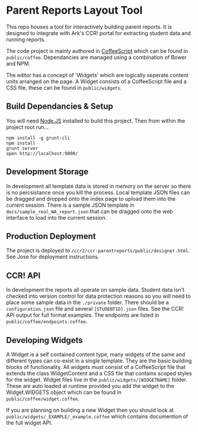 Parent Reports Layout Tool
==========================

This repo houses a tool for interactively building parent reports. It is designed to integrate with Ark's CCR! portal for extracting student data and running reports.

The code project is mainly authored in [CoffeeScript](http://coffeescript.org) which can be found in `public/coffee`. Dependancies are managed using a combination of Bower and NPM.

The editor has a concept of 'Widgets' which are logically seperate content units arranged on the page. A Widget consists of a CoffeeScript file and a CSS file, these can be found in `public/widgets`.


Build Dependancies & Setup
--------------------------
You will need [Node.JS](http://nodejs.org) installed to build this project. Then from within the project root run...

    npm install -g grunt-cli
    npm install
    grunt server
    open http://localhost:9000/


Development Storage
-------------------
In development all template data is stored in memory on the server so there is no percsistance once you kill the process. Local template JSON files can be dragged and dropped onto the index page to upload them into the current session. There is a sample JSON template in `docs/sample_real_WA_report.json` that can be dragged onto the web interface to load into the current session.


Production Deployment
---------------------
The project is deployed to `/ccr2/ccr-parentreports/public/designer.html`. See Jose for deployment instructions.


CCR! API
--------
In development the reports all operate on sample data. Student data isn't checked into version control for data protection reasons so you will need to place some sample data in the `./private` folder. There should be a `configuration.json` file and several `[STUDENTID].json` files. See the CCR! API output for full format examples. The endpoints are listed in `public/coffee/endpoints.coffee`.


Developing Widgets
------------------
A Widget is a self contained content type, many widgets of the same and different types can co-exist in a single template. They are the basic building blocks of functionality. All widgets must consist of a CoffeeScript file that extends the class WidgetContent and a CSS file that contains scoped styles for the widget. Widget files live in the `public/widgets/[WIDGETNAME]` folder. These are auto loaded at runtime provided you add the widget to the Widget.WIDGETS object which can be found in `public/coffee/widget.coffee`.

If you are planning on building a new Widget then you should look at `public/widgets/_EXAMPLE/_example.coffee` which contains documention of the full widget API.
